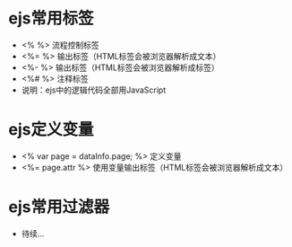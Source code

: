 # ejs常用标签
* <% %> 流程控制标签
* <%= %> 输出标签（HTML标签会被浏览器解析成文本）
* <%- %> 输出标签（HTML标签会被浏览器解析成标签）
* <%# %> 注释标签
* 说明：ejs中的逻辑代码全部用JavaScript

# ejs定义变量
* <% var page = dataInfo.page; %> 定义变量
* <%= page.attr %> 使用变量输出标签（HTML标签会被浏览器解析成文本）

# ejs常用过滤器
* 待续...
